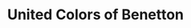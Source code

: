 ---
title: "United Colors of Benetton"
url: /annemasse/united-colors-of-benetton/
shop: Kleidung
---